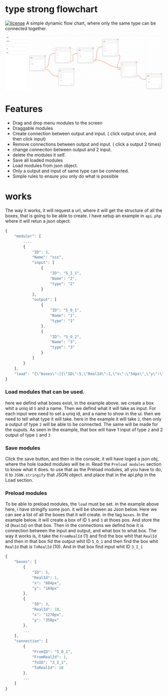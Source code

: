 # type strong flowchart

[![license](https://img.shields.io/badge/license-MIT-blue.svg)](LICENSE-MIT)
A simple dynamic flow chart, where only the same type can be connected together.

[![ex-010](images/demo.png)](https://github.com/quer/flow-chart-type-strong)

# Features
 * Drag and drop menu modules to the screen
 * Draggable modules
 * Create connection between output and input. ( click output once, and then click input)
 * Remove connections between output and input. ( click a output 2 times)
 * change conneciton between output and 2 input.
 * delete the modules it self.
 * Save all loaded modules
 * Load modules from json object.
 * Only a output and input of same type can be connected.
 * Simple rules to ensure you only do what is possible


# works
The way it works, it will request a url, where it will get the structure of all the boxes, that is going to be able to create. 
I have setup an example in `api.php` where it will retun a json object: 

```js
{
    "moduler": [
        ....
        {
            "ID": 5,
            "Name": "sss",
            "input": [
                {
                    "ID": "5_I_1",
                    "Name": "2",
                    "type": "2"
                }
            ],
            "output": [
                {
                    "ID": "5_O_1",
                    "Name": "1",
                    "type": "1"
                },
                {
                    "ID": "5_O_2",
                    "Name": "3",
                    "type": "3"
                }
            ]
        }
    ],
    "load": "{\"boxes\":[{\"ID\":5,\"RealId\":1,\"x\":\"54px\",\"y\":\"69px\"},{\"ID\":4,\"RealId\":5,\"x\":\"342px\",\"y\":\"71px\"},{\"ID\":3,\"RealId\":10,\"x\":\"626px\",\"y\":\"78px\"},{\"ID\":5,\"RealId\":14,\"x\":\"912px\",\"y\":\"84px\"},{\"ID\":5,\"RealId\":18,\"x\":\"408px\",\"y\":\"445px\"},{\"ID\":4,\"RealId\":22,\"x\":\"851px\",\"y\":\"491px\"},{\"ID\":3,\"RealId\":27,\"x\":\"35px\",\"y\":\"456px\"}],\"connection\":[{\"FromID\":\"5_O_1\",\"FromRealId\":1,\"ToID\":\"4_I_1\",\"ToRealId\":5},{\"FromID\":\"4_O_1\",\"FromRealId\":5,\"ToID\":\"3_I_2\",\"ToRealId\":10},{\"FromID\":\"3_O_1\",\"FromRealId\":10,\"ToID\":\"5_I_1\",\"ToRealId\":14},{\"FromID\":\"5_O_1\",\"FromRealId\":18,\"ToID\":\"3_I_1\",\"ToRealId\":27},{\"FromID\":\"5_O_2\",\"FromRealId\":18,\"ToID\":\"4_I_2\",\"ToRealId\":22},{\"FromID\":\"4_O_1\",\"FromRealId\":22,\"ToID\":\"5_I_1\",\"ToRealId\":18},{\"FromID\":\"3_O_1\",\"FromRealId\":27,\"ToID\":\"5_I_1\",\"ToRealId\":1}]}"
}
```
### Load modules that can be used. 
here we defind what boxes exist, in the example above. we create a box whit a uniq id `5` and a name. 
Then we defind what it will take as input. For each input wee need to set a uniq id, and a name to show in the ui. then we need to tell what type it will take. here in the example it will take `2`, then only a output of type `2` will be able to be connected.
The same will be made for the ouputs.
As seen in the example, that box will have 1 input of type `2` and 2 output of type `1` and `3`

### Save modules
Click the save button, and then in the console, it will have loged a json obj, where the hole loaded modules will be in. 
Read the `Preload modules` section to know what it does. 
to use that as the Preload modules, all you have to do, it to `JSON.stringify` that JSON object. and place that in the api.php in the Load section.


### Preload modules
To be able to preload modules, the `load` must be set. in the example above here, i have stringify some json. it will be showen as Json below. 
Here we can see a list of all the boxes that it will create. in the tag `boxes`. In the example below. it will create a box of ID `5` and `3` at thoes pos. And store the id (`RealId`) on that box.
Then in the connections we defind how it is connection between the input and output, and what box to what box.
The way it works is, it take the `FromRealId` (1) and find the box whit that `RealId` and then in that box fid the output whit ID `5_O_1` and then find the box whit `RealId` that is `ToRealId` (10). And in that box find input whit ID `3_I_1`

```js
{
    "boxes": [
        {
            "ID": 5,
            "RealId": 1,
            "x": "684px",
            "y": "169px"
        },
        {
            "ID": 3,
            "RealId": 10,
            "x": "1270px",
            "y": "358px"
        },
        ...
    ],
    "connection": [
        {
            "FromID": "5_O_1",
            "FromRealId": 1,
            "ToID": "3_I_1",
            "ToRealId": 10
        },
        ...
    ]
}
```

